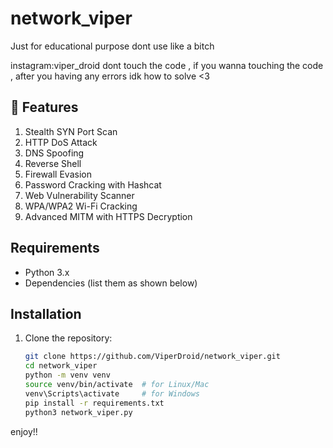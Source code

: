 # network_viper
Just for educational purpose
dont use like a bitch 

instagram:viper_droid
dont touch the code , if you wanna touching the code , after you having any errors idk how to solve <3



## 🚀 Features
1. Stealth SYN Port Scan
2. HTTP DoS Attack
3. DNS Spoofing
4. Reverse Shell
5. Firewall Evasion
6. Password Cracking with Hashcat
7. Web Vulnerability Scanner
8. WPA/WPA2 Wi-Fi Cracking
9. Advanced MITM with HTTPS Decryption




## Requirements
- Python 3.x
- Dependencies (list them as shown below)

## Installation

1. Clone the repository:
   ```bash
   git clone https://github.com/ViperDroid/network_viper.git
   cd network_viper
   python -m venv venv
   source venv/bin/activate  # for Linux/Mac
   venv\Scripts\activate     # for Windows
   pip install -r requirements.txt
   python3 network_viper.py
enjoy!!
